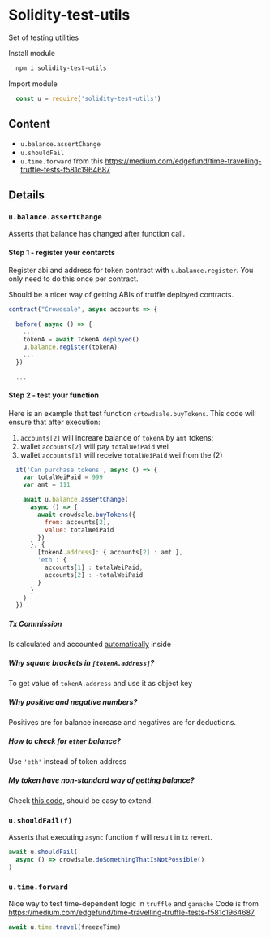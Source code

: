 # Solidity-test-utils

Set of testing utilities

Install module
```sh
  npm i solidity-test-utils
```
Import module
```js
  const u = require('solidity-test-utils')
```

## Content

* `u.balance.assertChange`
* `u.shouldFail`
* `u.time.forward` from this https://medium.com/edgefund/time-travelling-truffle-tests-f581c1964687

## Details

### `u.balance.assertChange`

Asserts that balance has changed after function call.

#### Step 1 - register your contarcts

Register abi and address for token contract with `u.balance.register`. You only
need to do this once per contract.

Should be a nicer way of getting ABIs of truffle deployed contracts.
```js
contract("Crowdsale", async accounts => {

  before( async () => {
    ...
    tokenA = await TokenA.deployed()
    u.balance.register(tokenA)
    ...
  })

  ...
```

#### Step 2 - test your function

Here is an example that test function `crtowdsale.buyTokens`. This code will
ensure that after execution:

1) `accounts[2]` will increare balance of `tokenA` by `amt` tokens;
2) wallet `accounts[2]` will pay `totalWeiPaid` wei
3) wallet `accounts[1]` will receive `totalWeiPaid` wei from the (2)

```js
  it('Can purchase tokens', async () => {
    var totalWeiPaid = 999
    var amt = 111

    await u.balance.assertChange(
      async () => {
        await crowdsale.buyTokens({
          from: accounts[2],
          value: totalWeiPaid
        })
      }, {
        [tokenA.address]: { accounts[2] : amt },
        'eth': {
          accounts[1] : totalWeiPaid,
          accounts[2] : -totalWeiPaid
        }
      }
    )
  })
```

##### Tx Commission

Is calculated and accounted [automatically](code/commission.js) inside

##### Why square brackets in `[tokenA.address]`?

To get value of `tokenA.address` and use it as object key

##### Why positive and negative numbers?

Positives are for balance increase and negatives are for deductions.

##### How to check for `ether` balance?

Use `'eth'` instead of token address

##### My token have non-standard way of getting balance?

Check [this code](code/snapshots.js?L69), should be easy to extend.

### `u.shouldFail(f)`

Asserts that executing `async` function `f` will result in tx revert.

```js
await u.shouldFail(
  async () => crowdsale.doSomethingThatIsNotPossible()
)
```

### `u.time.forward`

Nice way to test time-dependent logic in `truffle` and `ganache`
Code is from https://medium.com/edgefund/time-travelling-truffle-tests-f581c1964687

```js
await u.time.travel(freezeTime)
```